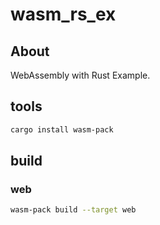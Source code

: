 # wasm_rs_ex

## About

WebAssembly with Rust Example.

## tools

```bash
cargo install wasm-pack
```

## build

### web

```bash
wasm-pack build --target web
```
